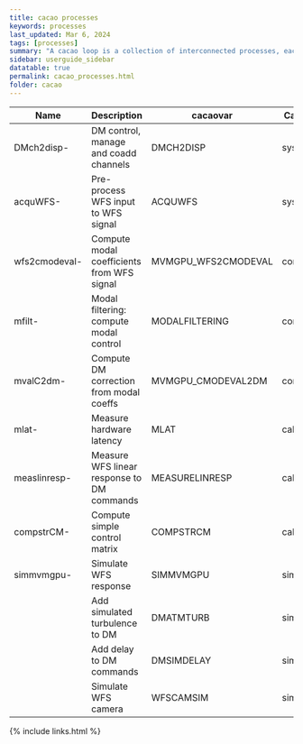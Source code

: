 ```yaml
---
title: cacao processes
keywords: processes
last_updated: Mar 6, 2024
tags: [processes]
summary: "A cacao loop is a collection of interconnected processes, each performing a step of the AO loop"
sidebar: userguide_sidebar
datatable: true
permalink: cacao_processes.html
folder: cacao
---
```


<div class="datatable-begin"></div>

Name           | Description                                 | cacaovar                | Category
-------------- | ------------------------------------------- | ----------------------- | ------ 
DMch2disp-     | DM control, manage and coadd channels       | DMCH2DISP       | system
acquWFS-       | Pre-process WFS input to WFS signal         | ACQUWFS         | system
wfs2cmodeval-  | Compute modal coefficients from WFS signal  | MVMGPU_WFS2CMODEVAL | control
mfilt-         | Modal filtering: compute modal control      | MODALFILTERING | control
mvalC2dm-      | Compute DM correction from modal coeffs     | MVMGPU_CMODEVAL2DM | control
mlat-          | Measure hardware latency                    | MLAT            | calibration
measlinresp-   | Measure WFS linear response to DM commands  | MEASURELINRESP  |calibration
compstrCM-     | Compute simple control matrix               | COMPSTRCM       | calibration
simmvmgpu-     | Simulate WFS response                       | SIMMVMGPU       | simulation
               | Add simulated turbulence to DM              | DMATMTURB       | simulation
               | Add delay to DM commands                    | DMSIMDELAY      | simulation
               | Simulate WFS camera                         | WFSCAMSIM       | simulation

<div class="datatable-end"></div>




{% include links.html %}
